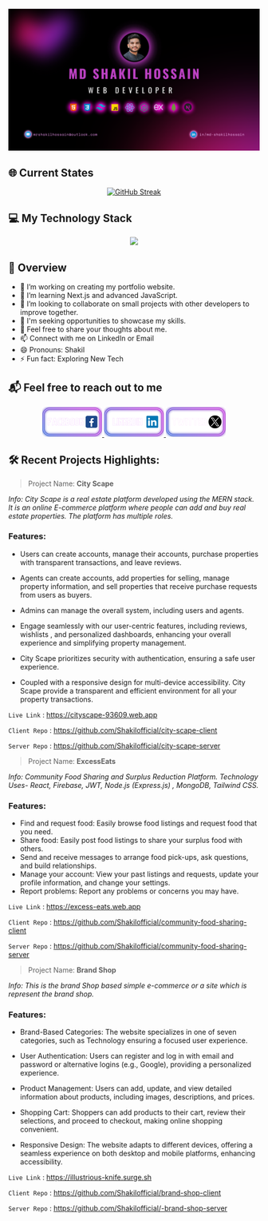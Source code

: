 ![Github Cover](/images/Banner-Github.png)

## 🌐 Current States

<div align="center">
<a href="https://git.io/streak-stats"><img src="https://github-readme-streak-stats.herokuapp.com?user=Shakilofficial&theme=dracula&border_radius=5&date_format=M%20j%5B%2C%20Y%5D" alt="GitHub Streak" /></a>
</div>

## 💻 My Technology Stack

<p align="center">
  <a href="">
    <img src="https://skillicons.dev/icons?i=html,css,tailwind,js,react,mongodb,nodejs,express,firebase,next" />
  </a>
</p>

## 🚀 Overview

- 🔭 I’m working on creating my portfolio website.
- 🌱 I’m learning Next.js and advanced JavaScript.
- 👯 I’m looking to collaborate on small projects with other developers to improve together.
- 🤔 I'm seeking opportunities to showcase my skills.
- 💬 Feel free to share your thoughts about me.
- 📫 Connect with me on LinkedIn or Email
- 😄 Pronouns: Shakil
- ⚡ Fun fact: Exploring New Tech

## 📬 Feel free to reach out to me

<p align="center">
  <a href="https://www.facebook.com/iamshakilhossain">
    <img alt="" src="/images/facebook-bar.png"/>
  </a>

  <a href="https://www.linkedin.com/in/md-shakilhossain">
    <img alt="" src="/images/in-bar.png"/>
  </a>
  
  <a href="https://twitter.com/creative_shakil">
    <img alt="" src="/images/x-bar.png"/>
  </a>
</p>

## 🛠️ Recent Projects Highlights:

> Project Name: **City Scape**

_Info: City Scape is a real estate platform developed using the MERN stack. It is an
online E-commerce platform where people can add and buy real estate properties. The platform has multiple roles._

### Features:

- Users can create accounts, manage their accounts, purchase properties with transparent transactions, and leave reviews.
- Agents can create accounts, add properties for selling, manage property information, and sell properties that receive purchase requests from users as buyers.
- Admins can manage the overall system, including users and agents.

- Engage seamlessly with our user-centric features, including reviews, wishlists , and personalized dashboards, enhancing your overall experience and simplifying property management.

- City Scape prioritizes security with authentication, ensuring a safe user experience.
- Coupled with a responsive design for multi-device accessibility. City Scape provide a transparent and efficient environment for all your property transactions.

`Live Link` : https://cityscape-93609.web.app

`Client Repo` : https://github.com/Shakilofficial/city-scape-client

`Server Repo` : https://github.com/Shakilofficial/city-scape-server

> Project Name: **ExcessEats**

_Info: Community Food Sharing and Surplus Reduction Platform. Technology Uses- React, Firebase, JWT, Node.js (Express.js) , MongoDB, Tailwind CSS._

### Features:

- Find and request food: Easily browse food listings and request food that you need.
- Share food: Easily post food listings to share your surplus food with others.
- Send and receive messages to arrange food pick-ups, ask questions, and build relationships.
- Manage your account: View your past listings and requests, update your profile information, and change your settings.
- Report problems: Report any problems or concerns you may have.

`Live Link` : https://excess-eats.web.app

`Client Repo` : https://github.com/Shakilofficial/community-food-sharing-client

`Server Repo` : https://github.com/Shakilofficial/community-food-sharing-server

> Project Name: **Brand Shop**

_Info: This is the brand Shop based simple e-commerce or a site which is represent the brand shop._

### Features:

- Brand-Based Categories: The website specializes in one of seven categories, such as Technology ensuring a focused user experience.

- User Authentication: Users can register and log in with email and password or alternative logins (e.g., Google), providing a personalized experience.

- Product Management: Users can add, update, and view detailed information about products, including images, descriptions, and prices.

- Shopping Cart: Shoppers can add products to their cart, review their selections, and proceed to checkout, making online shopping convenient.

- Responsive Design: The website adapts to different devices, offering a seamless experience on both desktop and mobile platforms, enhancing accessibility.

`Live Link` : https://illustrious-knife.surge.sh

`Client Repo` : https://github.com/Shakilofficial/brand-shop-client

`Server Repo` : https://github.com/Shakilofficial/-brand-shop-server

